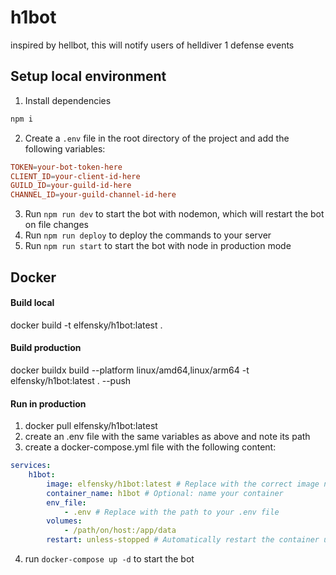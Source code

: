# h1bot

inspired by hellbot, this will notify users of helldiver 1 defense events

## Setup local environment

1. Install dependencies

```bash
npm i
```

2. Create a `.env` file in the root directory of the project and add the following variables:

```conf
TOKEN=your-bot-token-here
CLIENT_ID=your-client-id-here
GUILD_ID=your-guild-id-here
CHANNEL_ID=your-guild-channel-id-here
```

3. Run `npm run dev` to start the bot with nodemon, which will restart the bot on file changes
4. Run `npm run deploy` to deploy the commands to your server
5. Run `npm run start` to start the bot with node in production mode

## Docker

#### Build local

docker build -t elfensky/h1bot:latest .

#### Build production

docker buildx build --platform linux/amd64,linux/arm64 -t elfensky/h1bot:latest . --push

#### Run in production

1. docker pull elfensky/h1bot:latest
2. create an .env file with the same variables as above and note its path
3. create a docker-compose.yml file with the following content:

```yml
services:
    h1bot:
        image: elfensky/h1bot:latest # Replace with the correct image name and tag
        container_name: h1bot # Optional: name your container
        env_file:
            - .env # Replace with the path to your .env file
        volumes:
            - /path/on/host:/app/data
        restart: unless-stopped # Automatically restart the container unless it is explicitly stopped
```

4. run `docker-compose up -d` to start the bot
